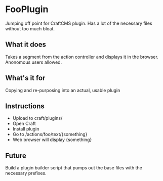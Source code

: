 FooPlugin
=========

Jumping off point for CraftCMS plugin. Has a lot of the necessary files without too much bloat.

What it does
------------

Takes a segment from the action controller and displays it in the browser. Anonomous users allowed.

What's it for
------------

Copying and re-purposing into an actual, usable plugin


Instructions
------------

- Upload to craft/plugins/
- Open Craft
- Install plugin
- Go to /actions/foo/text/{something}
- Web browser will display {something}

Future
------------

Build a plugin builder script that pumps out the base files with the necessary prefixes.
